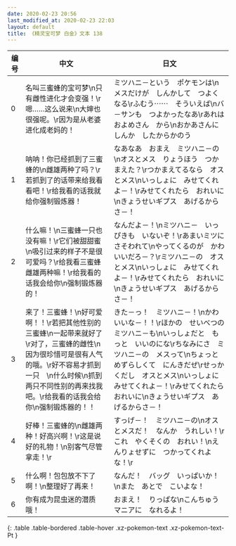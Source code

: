 ```yaml
---
date: 2020-02-23 20:56
last_modified_at: 2020-02-23 22:03
layout: default
title: 《精灵宝可梦 白金》文本 138
---
```

| 编号 | 中文 | 日文 |
| ---- | ---- | ---- |
| 0 | 名叫三蜜蜂的宝可梦\n只有雌性进化才会变强！\r嗯……这么说来\n大婶也很强呢。\r因为是从老婆进化成老妈的！ | ミツハニ－という　ポケモンは\nメスだけが　しんかして　つよくなる\rふむう⋯⋯　そういえば\nバ－サンも　つよかったなあ\rあれは　およめさん　から\nおかあさんに　しんか　したからかのう |
| 1 | 呐呐！你已经抓到了三蜜蜂的\n雌雄两种了吗？\r若抓到了的话带来给我看看吧！\r给我看的话我就给你强制锻炼器！ | なあなあ　おまえ　ミツハニ－の\nオスとメス　りょうほう　つかまえた？\rつかまえてるなら　オスとメス\nいっしょに　みせてくれよ－！\rみせてくれたら　おれいに\nきょうせいギプス　あげるからさ－！ |
| 2 | 什么嘛！\n三蜜蜂一只也没有嘛！\r它们被甜甜蜜\n吸引过来的样子不是很可爱吗？\r给我看三蜜蜂雌雄两种嘛！\r给我看的话我会给你\n强制锻炼器的！ | なんだよ－！\nミツハニ－　いっぴきも　いないぞ！\rあまいミツに　さそわれて\nやってくるのが　かわいいだろ－？\rミツハニ－の　オスとメス\nいっしょに　みせてくれよ－！\rみせてくれたら　おれいに\nきょうせいギプス　あげるからさ－！ |
| 3 | 来了！三蜜蜂！\n好可爱啊！！\r若把其他性别的三蜜蜂\n一起带来就好了\r对了，三蜜蜂的雌性\n因为很珍惜可是很有人气的哦。\r好不容易才抓到一只　\n什么时候\n抓到两只不同性别的再来找我吧。\r给我看的话我会给你\n强制锻炼器的！！ | きた－っ！　ミツハニ－！\nかわいいな－！！\rほかの　せいべつの　ミツハニ－も\nいっしょだと　もっと　いいのにな\rちなみにさ　ミツハニ－の　メスって\nちょっと　めずらしくて　にんきだぜ\rせっかくだし　オスとメス\nいっしょに　みせてくれよ－！\rみせてくれたら　おれいに\nきょうせいギプス　あげるからさ－！ |
| 4 | 好棒！三蜜蜂的\n雌雄两种！好高兴啊！\r这是说好的礼物！\n别客气尽管拿走！\r | すっげ－！　ミツハニ－の\nオスとメスだ！　なんか　うれしい！\rこれ　やくそくの　おれい！\nえんりょせずに　つかってくれよな！\r |
| 5 | 什么啊！包包放不下了啊！\n整理好了再来！ | なんだ！　バッグ　いっぱいか！\nまた　あとで　こいよな！ |
| 6 | 你有成为昆虫迷的潜质哦！ | おまえ！　りっぱな\nこんちゅうマニアに　なれるよ！ |
{: .table .table-bordered .table-hover .xz-pokemon-text .xz-pokemon-text-Pt }